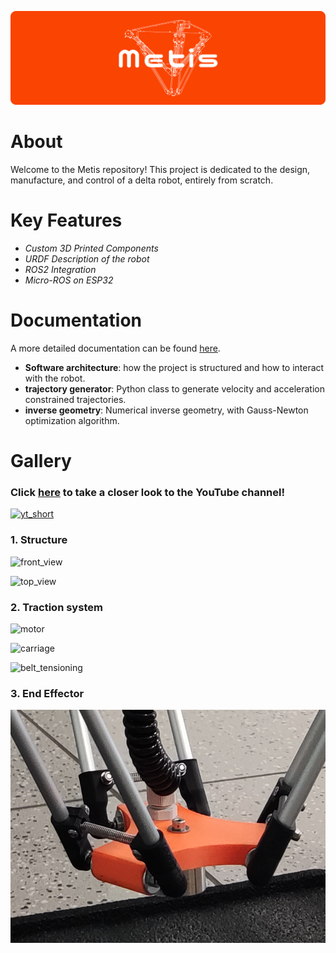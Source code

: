 ![image](/assets/logo/metis_logo.png)

# About
Welcome to the Metis repository! This project is dedicated to the design, manufacture, and control of a delta robot, entirely from scratch.


# Key Features
- *Custom 3D Printed Components*
- *URDF Description of the robot*
- *ROS2 Integration*
- *Micro-ROS on ESP32*

# Documentation
A more detailed documentation can be found [here](/docs/).
<!-- - **Mechanical components**: STEP files and bill-of-materials. -->
- **Software architecture**: how the project is structured and how to interact with the robot.
- **trajectory generator**: Python class to generate velocity and acceleration constrained trajectories.
- **inverse geometry**: Numerical inverse geometry, with Gauss-Newton optimization algorithm.

# Gallery
### Click [here](https://www.youtube.com/channel/UCZBthnqJWC6FefQW3D71Wpg) to take a closer look to the YouTube channel!

[![yt_short](https://img.youtube.com/vi/vHWBWt8ITY0/hqdefault.jpg)](https://www.youtube.com/embed/vHWBWt8ITY0)

### 1. Structure
![front_view](/assets/gallery/front_view.png)

![top_view](/assets/gallery/top_view.png)

### 2. Traction system
![motor](/assets/gallery/motor.png)

![carriage](/assets/gallery/carriage.png)

![belt_tensioning](/assets/gallery/belt_tensioning.png)

### 3. End Effector
![belt_tensioning](/assets/gallery/end_effector.png)
